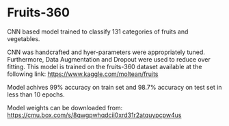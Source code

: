 # Fruits-360
CNN based model trained to classify 131 categories of fruits and vegetables.

CNN was handcrafted and hyer-parameters were appropriately tuned. Furthermore, Data Augmentation and Dropout were used to reduce over fitting. This model is trained on the fruits-360 dataset available at the following link: https://www.kaggle.com/moltean/fruits

Model achives 99% accuracy on train set and 98.7% accuracy on test set in less than 10 epochs.

Model weights can be downloaded from: https://cmu.box.com/s/8qwgpwhqdcii0xrd31r2atquypcpw4us
